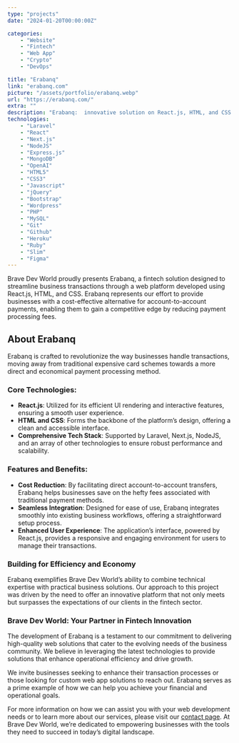 ```yaml
---
type: "projects"
date: "2024-01-20T00:00:00Z"

categories: 
    - "Website"
    - "Fintech"
    - "Web App"
    - "Crypto"
    - "DevOps"

title: "Erabanq"
link: "erabanq.com"
picture: "/assets/portfolio/erabanq.webp"
url: "https://erabanq.com/"
extra: ""
description: "Erabanq:  innovative solution on React.js, HTML, and CSS. Revolutionize business transactions with cost-effective account-to-account payments, gaining a competitive edge."
technologies: 
    - "Laravel"
    - "React"
    - "Next.js"
    - "NodeJS"
    - "Express.js"
    - "MongoDB"
    - "OpenAI"
    - "HTML5"
    - "CSS3"
    - "Javascript"
    - "jQuery"
    - "Bootstrap"
    - "Wordpress"
    - "PHP"
    - "MySQL"
    - "Git"
    - "Github"
    - "Heroku"
    - "Ruby"
    - "Slim"
    - "Figma"
---
```

Brave Dev World proudly presents Erabanq, a fintech solution designed to streamline business transactions through a web platform developed using React.js, HTML, and CSS. Erabanq represents our effort to provide businesses with a cost-effective alternative for account-to-account payments, enabling them to gain a competitive edge by reducing payment processing fees.

## About Erabanq
Erabanq is crafted to revolutionize the way businesses handle transactions, moving away from traditional expensive card schemes towards a more direct and economical payment processing method.

### Core Technologies:
- **React.js**: Utilized for its efficient UI rendering and interactive features, ensuring a smooth user experience.
- **HTML and CSS**: Forms the backbone of the platform’s design, offering a clean and accessible interface.
- **Comprehensive Tech Stack**: Supported by Laravel, Next.js, NodeJS, and an array of other technologies to ensure robust performance and scalability.

### Features and Benefits:
- **Cost Reduction**: By facilitating direct account-to-account transfers, Erabanq helps businesses save on the hefty fees associated with traditional payment methods.
- **Seamless Integration**: Designed for ease of use, Erabanq integrates smoothly into existing business workflows, offering a straightforward setup process.
- **Enhanced User Experience**: The application’s interface, powered by React.js, provides a responsive and engaging environment for users to manage their transactions.

### Building for Efficiency and Economy
Erabanq exemplifies Brave Dev World’s ability to combine technical expertise with practical business solutions. Our approach to this project was driven by the need to offer an innovative platform that not only meets but surpasses the expectations of our clients in the fintech sector.

### Brave Dev World: Your Partner in Fintech Innovation
The development of Erabanq is a testament to our commitment to delivering high-quality web solutions that cater to the evolving needs of the business community. We believe in leveraging the latest technologies to provide solutions that enhance operational efficiency and drive growth.

We invite businesses seeking to enhance their transaction processes or those looking for custom web app solutions to reach out. Erabanq serves as a prime example of how we can help you achieve your financial and operational goals.

For more information on how we can assist you with your web development needs or to learn more about our services, please visit our [contact page](https://vasilkoff.com/contact-us). At Brave Dev World, we’re dedicated to empowering businesses with the tools they need to succeed in today’s digital landscape.
